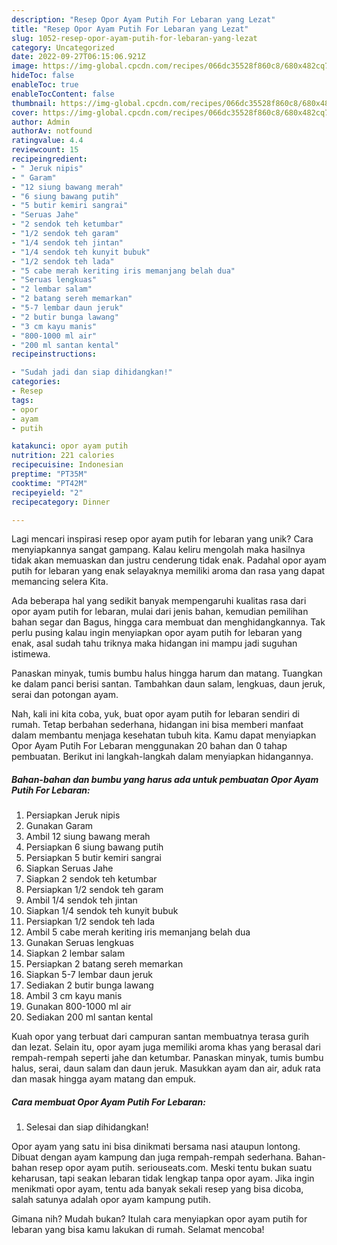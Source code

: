 ```yaml
---
description: "Resep Opor Ayam Putih For Lebaran yang Lezat"
title: "Resep Opor Ayam Putih For Lebaran yang Lezat"
slug: 1052-resep-opor-ayam-putih-for-lebaran-yang-lezat
category: Uncategorized
date: 2022-09-27T06:15:06.921Z
image: https://img-global.cpcdn.com/recipes/066dc35528f860c8/680x482cq70/opor-ayam-putih-for-lebaran-foto-resep-utama.jpg
hideToc: false
enableToc: true
enableTocContent: false
thumbnail: https://img-global.cpcdn.com/recipes/066dc35528f860c8/680x482cq70/opor-ayam-putih-for-lebaran-foto-resep-utama.jpg
cover: https://img-global.cpcdn.com/recipes/066dc35528f860c8/680x482cq70/opor-ayam-putih-for-lebaran-foto-resep-utama.jpg
author: Admin
authorAv: notfound
ratingvalue: 4.4
reviewcount: 15
recipeingredient:
- " Jeruk nipis"
- " Garam"
- "12 siung bawang merah"
- "6 siung bawang putih"
- "5 butir kemiri sangrai"
- "Seruas Jahe"
- "2 sendok teh ketumbar"
- "1/2 sendok teh garam"
- "1/4 sendok teh jintan"
- "1/4 sendok teh kunyit bubuk"
- "1/2 sendok teh lada"
- "5 cabe merah keriting iris memanjang belah dua"
- "Seruas lengkuas"
- "2 lembar salam"
- "2 batang sereh memarkan"
- "5-7 lembar daun jeruk"
- "2 butir bunga lawang"
- "3 cm kayu manis"
- "800-1000 ml air"
- "200 ml santan kental"
recipeinstructions:

- "Sudah jadi dan siap dihidangkan!"
categories:
- Resep
tags:
- opor
- ayam
- putih

katakunci: opor ayam putih 
nutrition: 221 calories
recipecuisine: Indonesian
preptime: "PT35M"
cooktime: "PT42M"
recipeyield: "2"
recipecategory: Dinner

---
```





Lagi mencari inspirasi resep opor ayam putih for lebaran yang unik? Cara menyiapkannya sangat gampang. Kalau keliru mengolah maka hasilnya tidak akan memuaskan dan justru cenderung tidak enak. Padahal opor ayam putih for lebaran yang enak selayaknya memiliki aroma dan rasa yang dapat memancing selera Kita.





Ada beberapa hal yang sedikit banyak mempengaruhi kualitas rasa dari opor ayam putih for lebaran, mulai dari jenis bahan, kemudian pemilihan bahan segar dan Bagus, hingga cara membuat dan menghidangkannya. Tak perlu pusing kalau ingin menyiapkan opor ayam putih for lebaran yang enak,      asal sudah tahu triknya maka hidangan ini mampu jadi suguhan istimewa.














Panaskan minyak, tumis bumbu halus hingga harum dan matang. Tuangkan ke dalam panci berisi santan. Tambahkan daun salam, lengkuas, daun jeruk, serai dan potongan ayam.






Nah, kali ini kita coba, yuk, buat opor ayam putih for lebaran sendiri di rumah. Tetap berbahan sederhana, hidangan ini bisa memberi manfaat dalam membantu menjaga kesehatan tubuh kita. Kamu dapat menyiapkan Opor Ayam Putih For Lebaran menggunakan 20 bahan dan 0 tahap pembuatan. Berikut ini langkah-langkah dalam menyiapkan hidangannya.

<!--inarticleads1-->

##### Bahan-bahan dan bumbu yang harus ada untuk pembuatan Opor Ayam Putih For Lebaran:

1. Persiapkan  Jeruk nipis
1. Gunakan  Garam
1. Ambil 12 siung bawang merah
1. Persiapkan 6 siung bawang putih
1. Persiapkan 5 butir kemiri sangrai
1. Siapkan Seruas Jahe
1. Siapkan 2 sendok teh ketumbar
1. Persiapkan 1/2 sendok teh garam
1. Ambil 1/4 sendok teh jintan
1. Siapkan 1/4 sendok teh kunyit bubuk
1. Persiapkan 1/2 sendok teh lada
1. Ambil 5 cabe merah keriting iris memanjang belah dua
1. Gunakan Seruas lengkuas
1. Siapkan 2 lembar salam
1. Persiapkan 2 batang sereh memarkan
1. Siapkan 5-7 lembar daun jeruk
1. Sediakan 2 butir bunga lawang
1. Ambil 3 cm kayu manis
1. Gunakan 800-1000 ml air
1. Sediakan 200 ml santan kental


Kuah opor yang terbuat dari campuran santan membuatnya terasa gurih dan lezat. Selain itu, opor ayam juga memiliki aroma khas yang berasal dari rempah-rempah seperti jahe dan ketumbar. Panaskan minyak, tumis bumbu halus, serai, daun salam dan daun jeruk. Masukkan ayam dan air, aduk rata dan masak hingga ayam matang dan empuk. 

<!--inarticleads2-->

##### Cara membuat Opor Ayam Putih For Lebaran:


1. Selesai dan siap dihidangkan!

Opor ayam yang satu ini bisa dinikmati bersama nasi ataupun lontong. Dibuat dengan ayam kampung dan juga rempah-rempah sederhana. Bahan-bahan resep opor ayam putih. seriouseats.com. Meski tentu bukan suatu keharusan, tapi seakan lebaran tidak lengkap tanpa opor ayam. Jika ingin menikmati opor ayam, tentu ada banyak sekali resep yang bisa dicoba, salah satunya adalah opor ayam kampung putih. 

Gimana nih? Mudah bukan? Itulah cara menyiapkan opor ayam putih for lebaran yang bisa kamu lakukan di rumah. Selamat mencoba!
